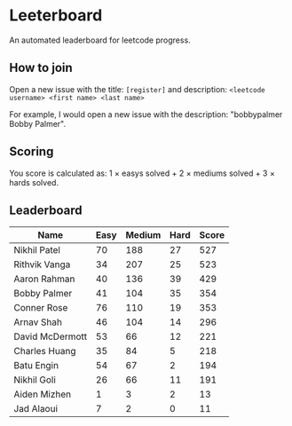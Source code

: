 # Leeterboard

An automated leaderboard for leetcode progress.

## How to join

Open a new issue with the title: `[register]` and description:
`<leetcode username> <first name> <last name>`

For example, I would open a new issue with the description: "bobbypalmer Bobby Palmer".

## Scoring

You score is calculated as:
1 $\times$ easys solved + 2 $\times$ mediums solved + 3 $\times$ hards solved.

## Leaderboard
| Name | Easy | Medium | Hard | Score |
| --- | --- | --- | --- | --- |
| Nikhil Patel | 70 | 188 | 27 | 527 |
| Rithvik Vanga | 34 | 207 | 25 | 523 |
| Aaron Rahman | 40 | 136 | 39 | 429 |
| Bobby Palmer | 41 | 104 | 35 | 354 |
| Conner Rose | 76 | 110 | 19 | 353 |
| Arnav Shah | 46 | 104 | 14 | 296 |
| David McDermott | 53 | 66 | 12 | 221 |
| Charles Huang | 35 | 84 | 5 | 218 |
| Batu Engin | 54 | 67 | 2 | 194 |
| Nikhil Goli | 26 | 66 | 11 | 191 |
| Aiden Mizhen | 1 | 3 | 2 | 13 |
| Jad Alaoui | 7 | 2 | 0 | 11 |
